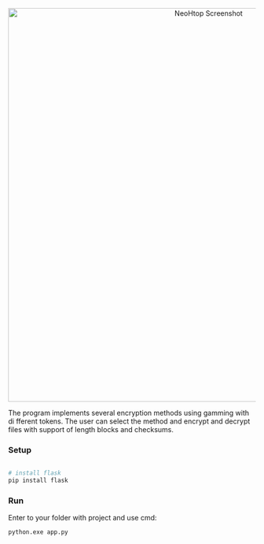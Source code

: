 <div align="center">
  <img src="https://github.com/m1rby/encoderSite/blob/main/eyes_black_VEED.gif?raw=true" alt="NeoHtop Screenshot" width="800" />
</div>


The program implements several encryption methods using gamming with di
fferent tokens. The user can select the method and encrypt and decrypt 
files with support of length blocks and checksums.

### Setup

```bash

# install flask
pip install flask

```

### Run

Enter to your folder with project and use cmd:
```
python.exe app.py
```

